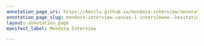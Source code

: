 ```yaml
---
annotation_page_uri: https://Amcclu.github.io/mendoza-interview/annotations/mendoza-interview-canvas-1-interviewee--hesitation--consideration--relating-personal-detail--gesturing--contextualizing.json
annotation_page_slug: mendoza-interview-canvas-1-interviewee--hesitation--consideration--relating-personal-detail--gesturing--contextualizing
layout: annotation_page
manifest_label: Mendoza Interview

---
```

